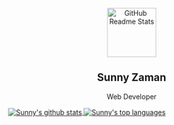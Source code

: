 <p align="center">
 <img width="100px" src="https://res.cloudinary.com/sunnyz/image/upload/v1598290205/sz_3d_mxbovz.png" align="center" alt="GitHub Readme Stats" />
 <h2 align="center">Sunny Zaman</h2>
 <p align="center">Web Developer</p>
</p>
<a href="https://github.com/SunnyZaman/SunnyZaman">
  <img align="center" src="https://github-readme-stats.anuraghazra1.vercel.app/api?username=SunnyZaman" alt="Sunny's github stats" />
</a>
<a href="https://github.com/SunnyZaman">
  <img align="center" src="https://github-readme-stats.vercel.app/api/top-langs/?username=SunnyZaman" alt="Sunny's top languages" />
</a>
